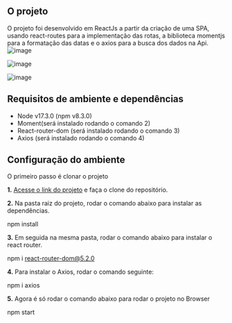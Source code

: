 ## O projeto

O projeto foi desenvolvido em ReactJs a partir da criação de uma SPA, usando react-routes para a implementação das rotas, a biblioteca momentjs para a formatação das datas e o axios para a busca dos dados na Api. 
![image](https://user-images.githubusercontent.com/78480991/161862660-2ca6e8b4-8f18-49dc-82a0-93179916b7af.png)

![image](https://user-images.githubusercontent.com/78480991/161863187-bcec1eac-457f-4538-9740-88d2b23874eb.png)

![image](https://user-images.githubusercontent.com/78480991/161863230-63c9f76a-45a1-4dba-a6fa-483e7fdfd306.png)



## Requisitos de ambiente e dependências

* Node v17.3.0 (npm v8.3.0) 
* Moment(será instalado rodando o comando 2)
* React-router-dom (será instalado rodando o comando 3)
* Axios (será instalado rodando o comando 4)

## Configuração do ambiente

O primeiro passo é clonar o projeto 

**1.** [Acesse o link do projeto](https://github.com/Danielleelara/Promobit) e faça o clone do repositório. 

**2.** Na pasta raiz do projeto, rodar o comando abaixo para instalar as dependências.

npm install

**3.** Em seguida na mesma pasta, rodar o comando abaixo para instalar o react router. 

npm i react-router-dom@5.2.0

**4.** Para instalar o Axios, rodar o comando seguinte:

npm i axios

**5.** Agora é só rodar o comando abaixo para rodar o projeto no Browser

npm start
